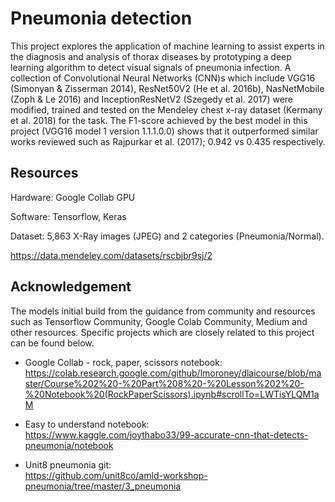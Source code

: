 # Pneumonia detection

This project explores the application of machine learning to assist experts in the diagnosis and analysis of thorax diseases by prototyping a deep learning algorithm to detect visual signals of pneumonia infection. A collection of Convolutional Neural Networks (CNN)s which include VGG16 (Simonyan & Zisserman 2014), ResNet50V2 (He et al. 2016b), NasNetMobile (Zoph & Le 2016) and InceptionResNetV2 (Szegedy et al. 2017) were modified, trained and tested on the Mendeley chest x-ray dataset (Kermany et al. 2018) for the task. The F1-score achieved by the best model in this project (VGG16 model 1 version 1.1.1.0.0) shows that it outperformed similar works reviewed such as Rajpurkar et al. (2017); 0.942 vs 0.435 respectively.


## Resources

Hardware: Google Collab GPU

Software: Tensorflow, Keras

Dataset: 5,863 X-Ray images (JPEG) and 2 categories (Pneumonia/Normal).

https://data.mendeley.com/datasets/rscbjbr9sj/2


## Acknowledgement

The models initial build from the guidance from community and resources such as Tensorflow Community, Google Colab Community, Medium and other resources. Specific projects which are closely related to this project can be found below.

- Google Collab - rock, paper, scissors notebook: <br>
https://colab.research.google.com/github/lmoroney/dlaicourse/blob/master/Course%202%20-%20Part%208%20-%20Lesson%202%20-%20Notebook%20(RockPaperScissors).ipynb#scrollTo=LWTisYLQM1aM

- Easy to understand notebook: <br>
https://www.kaggle.com/joythabo33/99-accurate-cnn-that-detects-pneumonia/notebook

- Unit8 pneumonia git: <br>
https://github.com/unit8co/amld-workshop-pneumonia/tree/master/3_pneumonia


